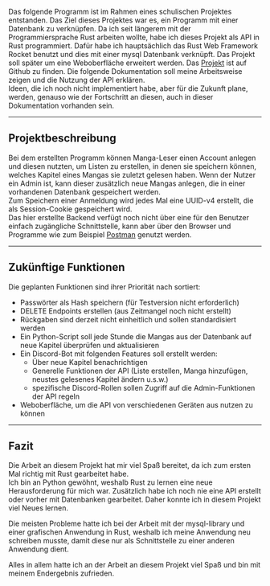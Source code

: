 Das folgende Programm ist im Rahmen eines schulischen Projektes entstanden. Das Ziel dieses Projektes war es, ein Programm mit einer Datenbank zu verknüpfen.
Da ich seit längerem mit der Programmiersprache Rust arbeiten wollte, habe ich dieses Projekt als API in Rust programmiert. Dafür habe ich hauptsächlich das Rust Web Framework Rocket
benutzt und dies mit einer mysql Datenbank verknüpft. Das Projekt soll später um eine Weboberfläche erweitert werden. Das [Projekt](https://github.com/BennetLe/rust_manga_readlist_api "Der Github Link zu meinem Projekt")
ist auf Github zu finden. Die folgende Dokumentation soll meine Arbeitsweise zeigen und die Nutzung der API erklären.  
Ideen, die ich noch nicht implementiert habe, aber für die Zukunft plane, werden, genauso wie der Fortschritt an diesen, auch in dieser Dokumentation vorhanden sein.

---

## Projektbeschreibung
Bei dem erstellten Programm können Manga-Leser einen Account anlegen und diesen nutzten, um Listen zu erstellen, in denen sie speichern können, welches Kapitel eines Mangas sie zuletzt gelesen
haben. Wenn der Nutzer ein Admin ist, kann dieser zusätzlich neue Mangas anlegen, die in einer vorhandenen Datenbank gespeichert werden.   
Zum Speichern einer Anmeldung wird jedes Mal eine UUID-v4 erstellt, die als Session-Cookie gespeichert wird.  
Das hier erstellte Backend verfügt noch nicht über 
eine für den Benutzer einfach zugängliche Schnittstelle, kann aber über den Browser und Programme wie zum Beispiel [Postman](https://www.postman.com/) genutzt werden.

---

## Zukünftige Funktionen

Die geplanten Funktionen sind ihrer Priorität nach sortiert:

- Passwörter als Hash speichern (für Testversion nicht erforderlich)
- DELETE Endpoints erstellen (aus Zeitmangel noch nicht erstellt)
- Rückgaben sind derzeit nicht einheitlich und sollen standardisiert werden
- Ein Python-Script soll jede Stunde die Mangas aus der Datenbank auf neue Kapitel überprüfen und aktualisieren 
- Ein Discord-Bot mit folgenden Features soll erstellt werden:
    * Über neue Kapitel benachrichtigen 
    * Generelle Funktionen der API (Liste erstellen, Manga hinzufügen, neustes gelesenes Kapitel ändern u.s.w.)
    * spezifische Discord-Rollen sollen Zugriff auf die Admin-Funktionen der API regeln 
- Weboberfläche, um die API von verschiedenen Geräten aus nutzen zu können

---

## Fazit

Die Arbeit an diesem Projekt hat mir viel Spaß bereitet, da ich zum ersten Mal richtig mit Rust gearbeitet habe.   
Ich bin an Python gewöhnt, weshalb Rust zu lernen eine neue Herausforderung
für mich war. Zusätzlich habe ich noch nie eine API erstellt oder vorher mit Datenbanken gearbeitet. Daher konnte ich in diesem Projekt viel Neues lernen. 

Die meisten Probleme hatte
ich bei der Arbeit mit der mysql-library und einer grafischen Anwendung in Rust, weshalb ich meine Anwendung neu schreiben musste, damit diese nur als Schnittstelle zu einer anderen 
Anwendung dient.

Alles in allem hatte ich an der Arbeit an diesem Projekt viel Spaß und bin mit meinem Endergebnis zufrieden.